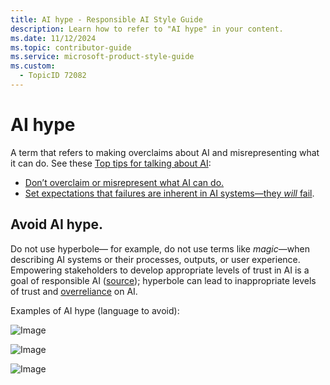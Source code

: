 ```yaml
---
title: AI hype - Responsible AI Style Guide
description: Learn how to refer to "AI hype" in your content.
ms.date: 11/12/2024
ms.topic: contributor-guide
ms.service: microsoft-product-style-guide
ms.custom:
  - TopicID 72082
---
```



# AI hype

A term that refers to making overclaims about AI and misrepresenting what it can do. See these [Top tips for talking about AI](~\responsible-ai-style-guide\top-tips\top-tips-for-talking-about-ai.md):

- [Don’t overclaim or misrepresent what AI can do.](~\responsible-ai-style-guide\top-tips\dont-overclaim-or-misrepresent-what-ai-can-do.md)
- [Set expectations that failures are inherent in AI systems—they *will* fail](~\responsible-ai-style-guide\top-tips\set-expectations-that-failures-are-inherent-in-ai-systemsthey-will-happen.md).

## Avoid AI hype.

Do not use hyperbole— for example, do not use terms like *magic*—when describing AI systems or their processes, outputs, or user experience. Empowering stakeholders to develop appropriate levels of trust in AI is a goal of responsible AI ([source](https://www.microsoft.com/research/uploads/prod/2022/06/Aether-Overreliance-on-AI-Review-Final-6.21.22.pdf)); hyperbole can lead to inappropriate levels of trust and [overreliance](~\responsible-ai-style-guide\a-z-word-list\o\overreliance.md) on AI.

Examples of AI hype (language to avoid):

![Image](~/media/118512611.png)

![Image](~/media/703549065.png)

![Image](~/media/1850737007.png)